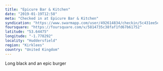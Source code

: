 ```yaml
---
title: "Epicure Bar & Kitchen"
date: "2019-01-19T12:58"
meta: "Checked in at Epicure Bar & Kitchen"
syndication: "https://www.swarmapp.com/user/492614834/checkin/5c431ee5e07550002c2b0c6c"
foursquare: "https://foursquare.com/v/5814735c38faf1fd67b61752"
latitude: "53.64475"
longitude: "-1.778292"
locality: "Huddersfield"
region: "Kirklees"
country: "United Kingdom"
---
```

Long black and an epic burger
